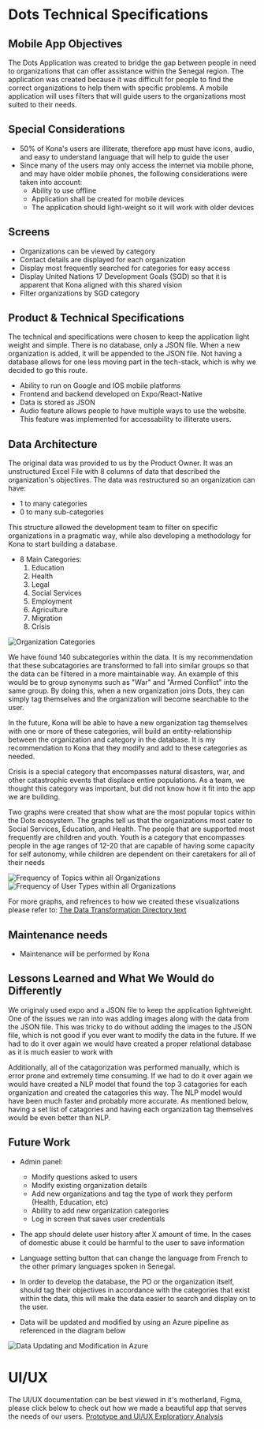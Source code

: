 # Dots Technical Specifications


## Mobile App Objectives
The Dots Application was created to bridge the gap between people in need to organizations that can offer assistance within the Senegal region.
The application was created because it was difficult for people to find the correct organizations to help them with specific problems.
A mobile application will uses filters that will guide users to the organizations most suited to their needs.

## Special Considerations
* 50% of Kona's users are illiterate, therefore app must have icons, audio, and easy to understand language that will help to guide the user
* Since many of the users may only access the internet via mobile phone, and may have older mobile phones, the following considerations were taken into account:
  * Ability to use offline
  * Application shall be created for mobile devices
  * The application should light-weight so it will work with older devices

## Screens  
* Organizations can be viewed by category  
* Contact details are displayed for each organization
* Display most frequently searched for categories for easy access
* Display United Nations 17 Development Goals (SGD) so that it is apparent that Kona aligned with this shared vision
* Filter organizations by SGD category
 
## Product & Technical Specifications
The technical and specifications were chosen to keep the application light weight and simple. There is no database, only a JSON file. When a new organization is 
added, it will be appended to the JSON file. Not having a database allows for one less moving part in the tech-stack, which is why we decided to go this route.
* Ability to run on Google and IOS mobile platforms
* Frontend and backend developed on Expo/React-Native
* Data is stored as JSON 
* Audio feature allows people to have multiple ways to use the website. This feature was implemented for accessability to illiterate users.

## Data Architecture
 The original data was provided to us by the Product Owner. It was an unstructured Excel File with 8 columns of data that described the organization's objectives.
The data was restructured so an organization can have:
* 1 to many categories
*  0 to many sub-categories

This structure allowed the development team to filter on specific organizations in a pragmatic way, while also developing a methodology for Kona to start building a database.

* 8 Main Categories:
  1. Education
  2. Health
  3. Legal
  4. Social Services
  5. Employment
  6. Agriculture
  7. Migration
  8. Crisis

<img src="https://github.com/WomenPlusPlus/deploy-impact-21-kona-a/blob/main/kona-app/docs/images/updated_catagories.png" alt="Organization Categories">

We have found 140 subcategories within the data. It is my recommendation that these subcatagories are transformed to fall into similar groups so that the data can be filtered in a more maintainable way. An example of this would be to group synonyms such as "War" and "Armed Conflict" into the same group. By doing this, when a new organization joins Dots, they can simply tag themselves and the organization will become searchable to the user.

In the future, Kona will be able to have a new organization tag themselves with one or more of these categories, will build an entity-relationship between the organization and category in the database. It is my recommendation to Kona that they modify and add to these categories as needed.

Crisis is a special category that encompasses natural disasters, war, and other catastrophic events that displace entire populations. As a team, we thought this category was important, but did not know how it fit into the app we are building. 

Two graphs were created that show what are the most popular topics within the Dots ecosystem. The graphs tell us that the organizations most cater to Social Services, Education, and Health. The people that are supported most frequently are children and youth. Youth is a category that encompasses people in the age ranges of 12-20 that are capable of having some capacity for self autonomy, while children are dependent on their caretakers for all of their needs

<img src="https://github.com/WomenPlusPlus/deploy-impact-21-kona-a/blob/main/kona-app/docs/images/frequency_of_catagories.png" alt="Frequency of Topics within all Organizations">


<img src="https://github.com/WomenPlusPlus/deploy-impact-21-kona-a/blob/main/kona-app/docs/images/frequency_of_sub_target_group.png" alt="Frequency of User Types within all Organizations">

For more graphs, and refrences to how we created these visualizations please refer to:
<a href="https://github.com/WomenPlusPlus/deploy-impact-21-kona-a/tree/main/kona-app/data/data_transformation">The Data Transformation Directory text</a>

## Maintenance needs 
* Maintenance will be performed by Kona

## Lessons Learned and What We Would do Differently
We originaly used expo and a JSON file to keep the application lightweight. One of the issues we ran into was adding images along with the data from the JSON file. This was tricky to do without adding the images to the JSON file, which is not good if you ever want to modify the data in the future. If we had to do it over again we would have created a proper relational database as it is much easier to work with 

Additionally, all of the catagorization was performed manually, which is error prone and extremely time consuming. If we had to do it over again we would have created a NLP model that found the top 3 catagories for each organization and created the catagories this way. The NLP model would have been much faster and probably more accurate. As mentioned below, having a set list of catagories and having each organization tag themselves would be even better than NLP. 
 
 ## Future Work
* Admin panel:
  *  Modify questions asked to users
  *  Modify existing organization details 
  *  Add new organizations and tag the type of work they perform (Health, Education, etc)
  *  Ability to add new organization categories 
  *  Log in screen that saves user credentials
* The app should delete user history after X amount of time. In the cases of domestic abuse it could be harmful to the user to save information
* Language setting button that can change the language from French to the other primary languages spoken in Senegal.
* In order to develop the database, the PO or the organization itself, should tag their objectives in accordance with the categories that exist within the data, this will make the data easier to search and display on to the user.

* Data will be updated and modified by using an Azure pipeline as referenced in the diagram below
<img src="https://github.com/WomenPlusPlus/deploy-impact-21-kona-a/blob/main/kona-app/docs/images/data_flow_chart.png" alt= "Data Updating and Modification in Azure">

# UI/UX
The UI/UX documentation can be best viewed in it's motherland, Figma, please click below to check out how we made a beautiful app that serves the needs of our users.
<a href="https://www.figma.com/file/AKgOqcFCJfssLfQ0Nif665/Dots?node-id=1%3A3">Prototype and UI/UX Exploratiory Analysis </a>

